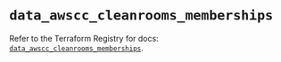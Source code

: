 # `data_awscc_cleanrooms_memberships`

Refer to the Terraform Registry for docs: [`data_awscc_cleanrooms_memberships`](https://registry.terraform.io/providers/hashicorp/awscc/0.70.0/docs/data-sources/cleanrooms_memberships).
